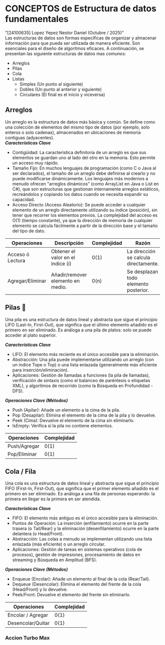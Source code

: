 # CONCEPTOS de Estructura de datos fundamentales
"[24100635] Lopez Yepez Nestor Daniel (Octubre / 2025)"  
Las estructuras de datos son formas específicas de organizar y almacenar información para que pueda ser utilizada de manera eficiente. Son esenciales para el diseño de algoritmos eficaces. A continuación, se presentan las siguiente estructuras de datos mas *comunes*:
 - Arreglos  
 - Pilas  
 - Cola  
 - Listas  
     - Simples (Un punto al siguiente)  
     - Dobles (Un punto al anterior y siguiente)  
     - Circulares (El final es el inicio y viceversa)  
  
## Arreglos 
Un arreglo es la estructura de datos más básica y común. Se define como una colección de elementos del mismo tipo de datos (por ejemplo, solo enteros o solo cadenas), almacenados en ubicaciones de memoria contiguas (adyacentes).  
***Características Clave***  
- Contigüidad: La característica definitoria de un arreglo es que sus elementos se guardan uno al lado del otro en la memoria. Esto permite un acceso muy rápido.  
- Tamaño Fijo: En muchos lenguajes de programación (como C o Java al ser declarados), el tamaño de un arreglo debe definirse al crearlo y no puede modificarse dinámicamente. Los lenguajes más modernos a menudo ofrecen "arreglos dinámicos" (como ArrayList en Java o List en C#), que son estructuras que gestionan internamente arreglos estáticos, recreándolos y copiando los datos cuando se necesita expandir su capacidad.  
- Acceso Directo (Acceso Aleatorio): Se puede acceder a cualquier elemento de un arreglo directamente utilizando su índice (posición), sin tener que recorrer los elementos previos. La complejidad del acceso es O(1) (tiempo constante), ya que la dirección de memoria de cualquier elemento se calcula fácilmente a partir de la dirección base y el tamaño del tipo de dato.  
  
|   Operaciones   |            Descripción            | Complejidad |              Razón              | 
|------------------|-----------------------------------|------|---------------------------------------| 
| Acceso ó Lectura | Obtener el valor en el indice (i) | 0(1) | La dirección se calcula directamente. | 
| Agregar/Eliminar | Añadir/remover elemento en medio. | 0(n) | Se desplazan todo elemento posterior. |  
  
## Pilas 🔋
Una pila es una estructura de datos lineal y abstracta que sigue el principio LIFO (Last-In, First-Out), que significa que el último elemento añadido es el primero en ser eliminado. Es análoga a una pila de platos: solo se puede acceder al plato superior.  
  
***Características Clave***  
- LIFO: El elemento más reciente es el único accesible para la eliminación.  
- Abstracción: Una pila puede implementarse utilizando un arreglo (con un índice Tope o Top) o una lista enlazada (generalmente más eficiente para inserción/eliminación).  
- Aplicaciones: Gestión de llamadas a funciones (la pila de llamadas), verificación de sintaxis (como el balanceo de paréntesis o etiquetas XML), y algoritmos de recorrido (como la Búsqueda en Profundidad - DFS).  
  
***Operaciones Clave (Métodos)***
- Push (Apilar): Añade un elemento a la cima de la pila.  
- Pop (Desapilar): Elimina el elemento de la cima de la pila y lo devuelve.  
- Peek (Cima): Devuelve el elemento de la cima sin eliminarlo.  
- IsEmpty: Verifica si la pila no contiene elementos.    
  
| Operaciones  | Complejidad |  
|--------------|------|  
| Push/Agregar | 0(1) |  
| Pop/Eliminar | 0(1) |  
  
## Cola / Fila
Una cola es una estructura de datos lineal y abstracta que sigue el principio FIFO (First-In, First-Out), que significa que el primer elemento añadido es el primero en ser eliminado. Es análoga a una fila de personas esperando: la primera en llegar es la primera en ser atendida.  
  
***Características Clave***  
- FIFO: El elemento más antiguo es el único accesible para la eliminación.  
- Puntos de Operación: La inserción (enfilamiento) ocurre en la parte trasera (o Tail/Rear) y la eliminación (desenfilamiento) ocurre en la parte delantera (o Head/Front).  
- Abstracción: Las colas a menudo se implementan utilizando una lista enlazada (más eficiente) o un arreglo circular.  
- Aplicaciones: Gestión de tareas en sistemas operativos (cola de procesos), gestión de impresiones, procesamiento de datos en streaming y Búsqueda en Amplitud (BFS).  
  
***Operaciones Clave (Métodos)***
- Enqueue (Encolar): Añade un elemento al final de la cola (Rear/Tail).
- Dequeue (Desencolar): Elimina el elemento del frente de la cola (Head/Front) y lo devuelve.
- Peek/Front: Devuelve el elemento del frente sin eliminarlo.
  
|    Operaciones    | Complejidad |  
|-------------------|------|  
| Encolar / Agregar | 0(1) |  
| Desencolar/Quitar | 0(1) |  

### Accion Turbo Max

